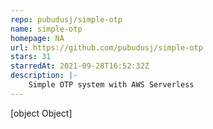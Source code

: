 ```yaml
---
repo: pubudusj/simple-otp
name: simple-otp
homepage: NA
url: https://github.com/pubudusj/simple-otp
stars: 31
starredAt: 2021-09-28T16:52:32Z
description: |-
    Simple OTP system with AWS Serverless
---
```


[object Object]
